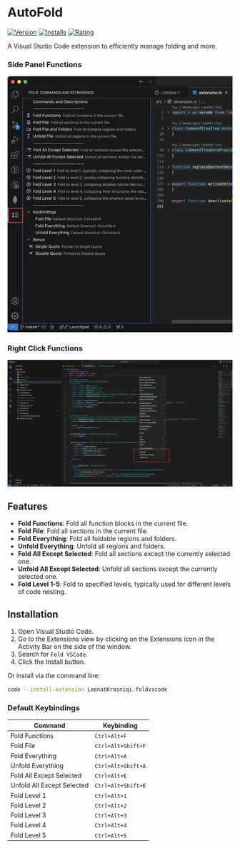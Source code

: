 # AutoFold

[![Version](https://img.shields.io/visual-studio-marketplace/v/LeonatKrasniqi.foldvscode)](https://marketplace.visualstudio.com/items?itemName=LeonatKrasniqi.foldvscode)
[![Installs](https://img.shields.io/visual-studio-marketplace/i/LeonatKrasniqi.foldvscode)](https://marketplace.visualstudio.com/items?itemName=LeonatKrasniqi.foldvscode)
[![Rating](https://img.shields.io/visual-studio-marketplace/r/LeonatKrasniqi.foldvscode)](https://marketplace.visualstudio.com/items?itemName=LeonatKrasniqi.foldvscode)

A Visual Studio Code extension to efficiently manage folding and more.

### Side Panel Functions
![Side Panel Functions](resources/readme/PanelFunctions.png "Side Panel Functions")

### Right Click Functions
![Right Click Functions](resources/readme/RightClickFunctions.png "Right Click Functions")

## Features

- **Fold Functions**: Fold all function blocks in the current file.
- **Fold File**: Fold all sections in the current file.
- **Fold Everything**: Fold all foldable regions and folders.
- **Unfold Everything**: Unfold all regions and folders.
- **Fold All Except Selected**: Fold all sections except the currently selected one.
- **Unfold All Except Selected**: Unfold all sections except the currently selected one.
- **Fold Level 1-5**: Fold to specified levels, typically used for different levels of code nesting.

## Installation

1. Open Visual Studio Code.
2. Go to the Extensions view by clicking on the Extensions icon in the Activity Bar on the side of the window.
3. Search for `Fold VSCode`.
4. Click the Install button.

Or install via the command line:

```sh
code --install-extension LeonatKrasniqi.foldvscode
```

### Default Keybindings

| Command                    | Keybinding          |
|----------------------------|---------------------|
| Fold Functions             | `Ctrl+Alt+F`        |
| Fold File                  | `Ctrl+Alt+Shift+F`  |
| Fold Everything            | `Ctrl+Alt+A`        |
| Unfold Everything          | `Ctrl+Alt+Shift+A`  |
| Fold All Except Selected   | `Ctrl+Alt+E`        |
| Unfold All Except Selected | `Ctrl+Alt+Shift+E`  |
| Fold Level 1               | `Ctrl+Alt+1`        |
| Fold Level 2               | `Ctrl+Alt+2`        |
| Fold Level 3               | `Ctrl+Alt+3`        |
| Fold Level 4               | `Ctrl+Alt+4`        |
| Fold Level 5               | `Ctrl+Alt+5`        |
